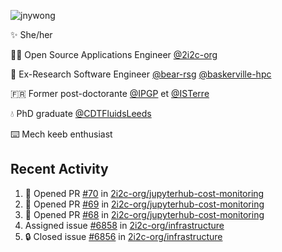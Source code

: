 ![jnywong](https://readme-typing-svg.demolab.com/?font=Intel+One+Mono&size=36&duration=3000&pause=1000&color=6bc46d&vCenter=true&width=170&lines=jnywong)

✨ She/her

👩‍💻 Open Source Applications Engineer [@2i2c-org](https://2i2c.org/)

🐻 Ex-Research Software Engineer [@bear-rsg](https://github.com/bear-rsg) [@baskerville-hpc](https://github.com/baskerville-hpc) 

🇫🇷 Former post-doctorante [@IPGP](https://github.com/IPGP) et [@ISTerre](https://www.isterre.fr/) 

💧 PhD graduate [@CDTFluidsLeeds](https://fluid-dynamics.leeds.ac.uk/) 

⌨️ Mech keeb enthusiast 

## Recent Activity 

<!--START_SECTION:activity-->
1. 💪 Opened PR [#70](undefined) in [2i2c-org/jupyterhub-cost-monitoring](https://github.com/2i2c-org/jupyterhub-cost-monitoring)
2. 💪 Opened PR [#69](undefined) in [2i2c-org/jupyterhub-cost-monitoring](https://github.com/2i2c-org/jupyterhub-cost-monitoring)
3. 💪 Opened PR [#68](undefined) in [2i2c-org/jupyterhub-cost-monitoring](https://github.com/2i2c-org/jupyterhub-cost-monitoring)
4.  Assigned issue [#6858](https://github.com/2i2c-org/infrastructure/issues/6858) in [2i2c-org/infrastructure](https://github.com/2i2c-org/infrastructure)
5. 🔒 Closed issue [#6856](https://github.com/2i2c-org/infrastructure/issues/6856) in [2i2c-org/infrastructure](https://github.com/2i2c-org/infrastructure)
<!--END_SECTION:activity-->
